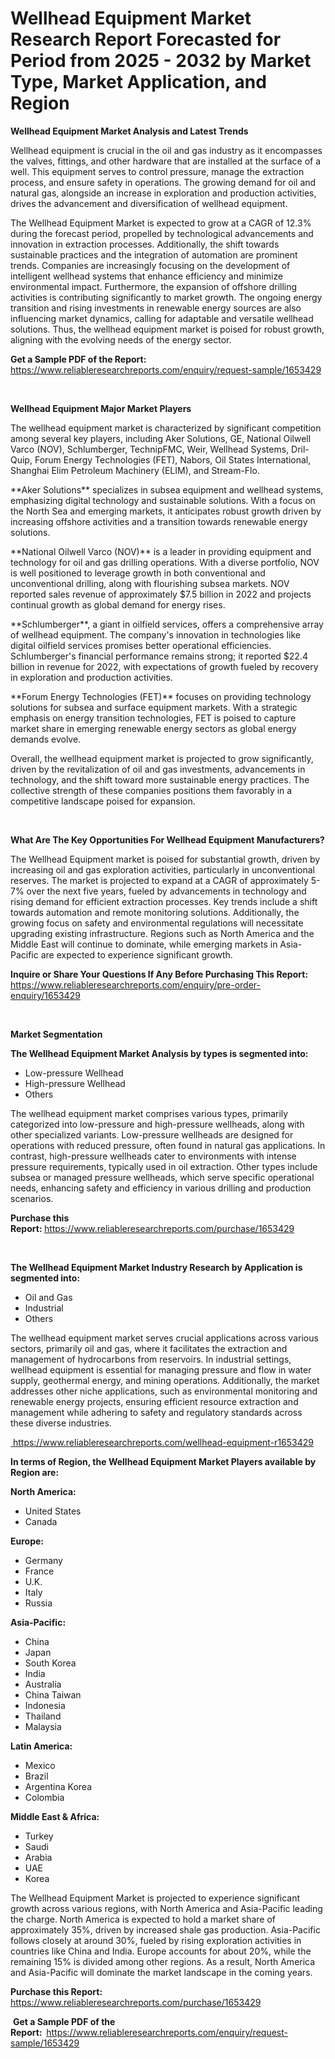 <p><h1>Wellhead Equipment Market Research Report Forecasted for Period from 2025 -  2032 by Market Type, Market Application, and Region</h1></p><p><strong>Wellhead Equipment Market Analysis and Latest Trends</strong></p>
<p><p>Wellhead equipment is crucial in the oil and gas industry as it encompasses the valves, fittings, and other hardware that are installed at the surface of a well. This equipment serves to control pressure, manage the extraction process, and ensure safety in operations. The growing demand for oil and natural gas, alongside an increase in exploration and production activities, drives the advancement and diversification of wellhead equipment. </p><p>The Wellhead Equipment Market is expected to grow at a CAGR of 12.3% during the forecast period, propelled by technological advancements and innovation in extraction processes. Additionally, the shift towards sustainable practices and the integration of automation are prominent trends. Companies are increasingly focusing on the development of intelligent wellhead systems that enhance efficiency and minimize environmental impact. Furthermore, the expansion of offshore drilling activities is contributing significantly to market growth. The ongoing energy transition and rising investments in renewable energy sources are also influencing market dynamics, calling for adaptable and versatile wellhead solutions. Thus, the wellhead equipment market is poised for robust growth, aligning with the evolving needs of the energy sector.</p></p>
<p><strong>Get a Sample PDF of the Report:&nbsp;</strong> <a href="https://www.reliableresearchreports.com/enquiry/request-sample/1653429?utm_campaign=2758&utm_medium=2&utm_source=Github&utm_content=ia&utm_term=16042025&utm_id=wellhead-equipment">https://www.reliableresearchreports.com/enquiry/request-sample/1653429</a></p>
<p>&nbsp;</p>
<p><strong>Wellhead Equipment Major Market Players</strong></p>
<p><p>The wellhead equipment market is characterized by significant competition among several key players, including Aker Solutions, GE, National Oilwell Varco (NOV), Schlumberger, TechnipFMC, Weir, Wellhead Systems, Dril-Quip, Forum Energy Technologies (FET), Nabors, Oil States International, Shanghai Elim Petroleum Machinery (ELIM), and Stream-Flo.</p><p>**Aker Solutions** specializes in subsea equipment and wellhead systems, emphasizing digital technology and sustainable solutions. With a focus on the North Sea and emerging markets, it anticipates robust growth driven by increasing offshore activities and a transition towards renewable energy solutions.</p><p>**National Oilwell Varco (NOV)** is a leader in providing equipment and technology for oil and gas drilling operations. With a diverse portfolio, NOV is well positioned to leverage growth in both conventional and unconventional drilling, along with flourishing subsea markets. NOV reported sales revenue of approximately $7.5 billion in 2022 and projects continual growth as global demand for energy rises.</p><p>**Schlumberger**, a giant in oilfield services, offers a comprehensive array of wellhead equipment. The company's innovation in technologies like digital oilfield services promises better operational efficiencies. Schlumberger's financial performance remains strong; it reported $22.4 billion in revenue for 2022, with expectations of growth fueled by recovery in exploration and production activities.</p><p>**Forum Energy Technologies (FET)** focuses on providing technology solutions for subsea and surface equipment markets. With a strategic emphasis on energy transition technologies, FET is poised to capture market share in emerging renewable energy sectors as global energy demands evolve.</p><p>Overall, the wellhead equipment market is projected to grow significantly, driven by the revitalization of oil and gas investments, advancements in technology, and the shift toward more sustainable energy practices. The collective strength of these companies positions them favorably in a competitive landscape poised for expansion.</p></p>
<p>&nbsp;</p>
<p><strong>What Are The Key Opportunities For Wellhead Equipment Manufacturers?</strong></p>
<p><p>The Wellhead Equipment market is poised for substantial growth, driven by increasing oil and gas exploration activities, particularly in unconventional reserves. The market is projected to expand at a CAGR of approximately 5-7% over the next five years, fueled by advancements in technology and rising demand for efficient extraction processes. Key trends include a shift towards automation and remote monitoring solutions. Additionally, the growing focus on safety and environmental regulations will necessitate upgrading existing infrastructure. Regions such as North America and the Middle East will continue to dominate, while emerging markets in Asia-Pacific are expected to experience significant growth.</p></p>
<p><strong>Inquire or Share Your Questions If Any Before Purchasing This Report:</strong> <a href="https://www.reliableresearchreports.com/enquiry/pre-order-enquiry/1653429?utm_campaign=2758&utm_medium=2&utm_source=Github&utm_content=ia&utm_term=16042025&utm_id=wellhead-equipment">https://www.reliableresearchreports.com/enquiry/pre-order-enquiry/1653429</a></p>
<p>&nbsp;</p>
<p><strong>Market Segmentation</strong></p>
<p><strong>The Wellhead Equipment Market Analysis by types is segmented into:</strong></p>
<p><ul><li>Low-pressure Wellhead</li><li>High-pressure Wellhead</li><li>Others</li></ul></p>
<p><p>The wellhead equipment market comprises various types, primarily categorized into low-pressure and high-pressure wellheads, along with other specialized variants. Low-pressure wellheads are designed for operations with reduced pressure, often found in natural gas applications. In contrast, high-pressure wellheads cater to environments with intense pressure requirements, typically used in oil extraction. Other types include subsea or managed pressure wellheads, which serve specific operational needs, enhancing safety and efficiency in various drilling and production scenarios.</p></p>
<p><strong>Purchase this Report:&nbsp;</strong><a href="https://www.reliableresearchreports.com/purchase/1653429?utm_campaign=2758&utm_medium=2&utm_source=Github&utm_content=ia&utm_term=16042025&utm_id=wellhead-equipment">https://www.reliableresearchreports.com/purchase/1653429</a></p>
<p>&nbsp;</p>
<p><strong>The Wellhead Equipment Market Industry Research by Application is segmented into:</strong></p>
<p><ul><li>Oil and Gas</li><li>Industrial</li><li>Others</li></ul></p>
<p><p>The wellhead equipment market serves crucial applications across various sectors, primarily oil and gas, where it facilitates the extraction and management of hydrocarbons from reservoirs. In industrial settings, wellhead equipment is essential for managing pressure and flow in water supply, geothermal energy, and mining operations. Additionally, the market addresses other niche applications, such as environmental monitoring and renewable energy projects, ensuring efficient resource extraction and management while adhering to safety and regulatory standards across these diverse industries.</p></p>
<p><a href="https://www.reliableresearchreports.com/wellhead-equipment-r1653429?utm_campaign=2758&utm_medium=2&utm_source=Github&utm_content=ia&utm_term=16042025&utm_id=wellhead-equipment">&nbsp;https://www.reliableresearchreports.com/wellhead-equipment-r1653429</a></p>
<p><strong>In terms of Region, the Wellhead Equipment Market Players available by Region are:</strong></p>
<p>
    <p> <strong> North America: </strong>
        <ul>
            <li>United States</li>
            <li>Canada</li>
        </ul>
        </p> 
    <p> <strong> Europe: </strong>
        <ul>
            <li>Germany</li>
            <li>France</li>
            <li>U.K.</li>
            <li>Italy</li>
            <li>Russia</li>
        </ul>
        </p> 
    <p> <strong> Asia-Pacific: </strong>
        <ul>
            <li>China</li>
            <li>Japan</li>
            <li>South Korea</li>
            <li>India</li>
            <li>Australia</li>
            <li>China Taiwan</li>
            <li>Indonesia</li>
            <li>Thailand</li>
            <li>Malaysia</li>
        </ul>
        </p> 
    <p> <strong> Latin America: </strong>
        <ul>
            <li>Mexico</li>
            <li>Brazil</li>
            <li>Argentina Korea</li>
            <li>Colombia</li>
        </ul>
        </p> 
    <p> <strong> Middle East & Africa: </strong>
        <ul>
            <li>Turkey</li>
            <li>Saudi</li>
            <li>Arabia</li>
            <li>UAE</li>
            <li>Korea</li>
        </ul>
    </p>
    </p>
<p><p>The Wellhead Equipment Market is projected to experience significant growth across various regions, with North America and Asia-Pacific leading the charge. North America is expected to hold a market share of approximately 35%, driven by increased shale gas production. Asia-Pacific follows closely at around 30%, fueled by rising exploration activities in countries like China and India. Europe accounts for about 20%, while the remaining 15% is divided among other regions. As a result, North America and Asia-Pacific will dominate the market landscape in the coming years.</p></p>
<p><strong>Purchase this Report: </strong><a href="https://www.reliableresearchreports.com/purchase/1653429?utm_campaign=2758&utm_medium=2&utm_source=Github&utm_content=ia&utm_term=16042025&utm_id=wellhead-equipment">https://www.reliableresearchreports.com/purchase/1653429</a></p>
<p>&nbsp;<strong>Get a Sample PDF of the Report:&nbsp;&nbsp;</strong><a href="https://www.reliableresearchreports.com/enquiry/request-sample/1653429?utm_campaign=2758&utm_medium=2&utm_source=Github&utm_content=ia&utm_term=16042025&utm_id=wellhead-equipment">https://www.reliableresearchreports.com/enquiry/request-sample/1653429</a></p>
<p><strong></strong></p>
<p><p></p><p></p><p></p></p>